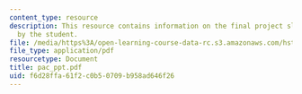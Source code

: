 ```yaml
---
content_type: resource
description: This resource contains information on the final project slides created
  by the student.
file: /media/https%3A/open-learning-course-data-rc.s3.amazonaws.com/hst-951j-medical-decision-support-fall-2005/f6d28ffa61f2c0b50709b958ad646f26_pac_ppt.pdf
file_type: application/pdf
resourcetype: Document
title: pac_ppt.pdf
uid: f6d28ffa-61f2-c0b5-0709-b958ad646f26
---
```

